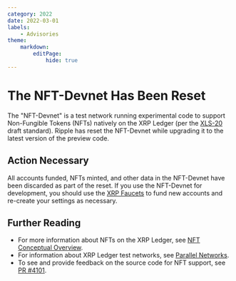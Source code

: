 ```yaml
---
category: 2022
date: 2022-03-01
labels:
    - Advisories
theme:
    markdown:
        editPage:
            hide: true
---
```

# The NFT-Devnet Has Been Reset

The "NFT-Devnet" is a test network running experimental code to support Non-Fungible Tokens (NFTs) natively on the XRP Ledger (per the [XLS-20](https://github.com/XRPLF/XRPL-Standards/discussions/46) draft standard). Ripple has reset the NFT-Devnet while upgrading it to the latest version of the preview code.

<!-- BREAK -->

## Action Necessary
All accounts funded, NFTs minted, and other data in the NFT-Devnet have been discarded as part of the reset. If you use the NFT-Devnet for development, you should use the [XRP Faucets](https://xrpl.org/xrp-testnet-faucet.html) to fund new accounts and re-create your settings as necessary.

## Further Reading

- For more information about NFTs on the XRP Ledger, see [NFT Conceptual Overview](https://xrpl.org/nft-conceptual-overview.html).
- For information about XRP Ledger test networks, see [Parallel Networks](https://xrpl.org/parallel-networks.html).
- To see and provide feedback on the source code for NFT support, see [PR #4101](https://github.com/ripple/rippled/pull/4101).

